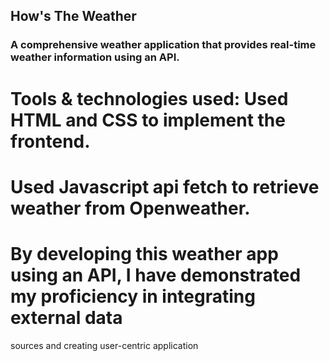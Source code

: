## How's The Weather
### A comprehensive weather application that provides real-time weather information using an API.
# Tools & technologies used: Used HTML and CSS  to implement the frontend.
# Used Javascript api fetch to retrieve weather from Openweather.
# By developing this weather app using an API, I have demonstrated my proficiency in integrating external data
sources and creating user-centric application
